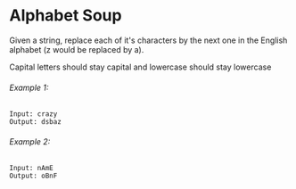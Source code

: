 # Alphabet Soup

Given a string, replace each of it's characters by the next one in the English alphabet (z would be replaced by a).

Capital letters should stay capital and lowercase should stay lowercase

###### Example 1:

```
Input: crazy
Output: dsbaz
```

###### Example 2:

```
Input: nAmE
Output: oBnF
```
